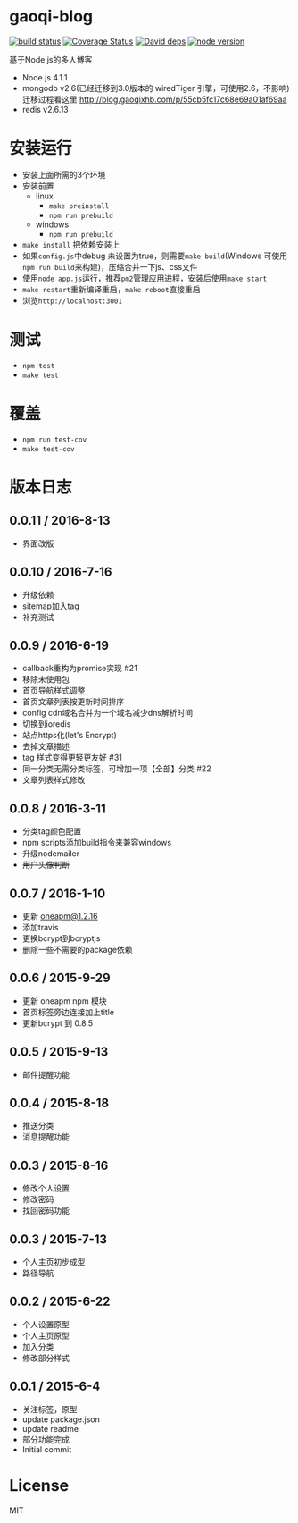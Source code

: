 gaoqi-blog
=

[![build status][travis-image]][travis-url]
[![Coverage Status][coverage-image]][coverage-url]
[![David deps][david-image]][david-url]
[![node version][node-image]][node-url]

[travis-image]: https://img.shields.io/travis/luoyjx/gaoqi-blog/master.svg?style=flat-square
[travis-url]: https://travis-ci.org/luoyjx/gaoqi-blog
[coverage-image]: https://img.shields.io/coveralls/luoyjx/gaoqi-blog.svg?style=flat-square
[coverage-url]: https://coveralls.io/r/luoyjx/gaoqi-blog?branch=master
[david-image]: https://img.shields.io/david/luoyjx/gaoqi-blog.svg?style=flat-square
[david-url]: https://david-dm.org/luoyjx/gaoqi-blog
[node-image]: https://img.shields.io/badge/node.js-%3E=_4.1.1-green.svg?style=flat-square
[node-url]: http://nodejs.org/download/

基于Node.js的多人博客

* Node.js 4.1.1
* mongodb v2.6(已经迁移到3.0版本的 wiredTiger 引擎，可使用2.6，不影响)
  迁移过程看这里
  http://blog.gaoqixhb.com/p/55cb5fc17c68e69a01af69aa
* redis v2.6.13

# 安装运行

* 安装上面所需的3个环境
* 安装前置 
    * linux
        * `make preinstall`
        * `npm run prebuild`
    * windows 
        * `npm run prebuild`
* `make install` 把依赖安装上
* 如果`config.js`中debug 未设置为true，则需要`make build`(Windows 可使用`npm run build`来构建)，压缩合并一下js、css文件
* 使用`node app.js`运行，推荐`pm2`管理应用进程，安装后使用`make start`
* `make restart`重新编译重启，`make reboot`直接重启
* 浏览`http://localhost:3001`

# 测试

* `npm test`
* `make test`

# 覆盖

* `npm run test-cov`
* `make test-cov`

# 版本日志

## 0.0.11 / 2016-8-13
* 界面改版

## 0.0.10 / 2016-7-16
* 升级依赖
* sitemap加入tag
* 补充测试

## 0.0.9 / 2016-6-19
* callback重构为promise实现 #21
* 移除未使用包
* 首页导航样式调整
* 首页文章列表按更新时间排序
* config cdn域名合并为一个域名减少dns解析时间
* 切换到ioredis
* 站点https化(let's Encrypt)
* 去掉文章描述
* tag 样式变得更轻更友好 #31
* 同一分类无需分类标签，可增加一项【全部】分类 #22
* 文章列表样式修改

## 0.0.8 / 2016-3-11
* 分类tag颜色配置
* npm scripts添加build指令来兼容windows
* 升级nodemailer
* <del>用户头像判断</del>

## 0.0.7 / 2016-1-10
* 更新 oneapm@1.2.16
* 添加travis
* 更换bcrypt到bcryptjs
* 删除一些不需要的package依赖

## 0.0.6 / 2015-9-29
* 更新 oneapm npm 模块
* 首页标签旁边连接加上title
* 更新bcrypt 到 0.8.5

## 0.0.5 / 2015-9-13
* 邮件提醒功能

## 0.0.4 / 2015-8-18
* 推送分类
* 消息提醒功能

## 0.0.3 / 2015-8-16
* 修改个人设置
* 修改密码
* 找回密码功能

## 0.0.3 / 2015-7-13
* 个人主页初步成型
* 路径导航

## 0.0.2 / 2015-6-22
* 个人设置原型
* 个人主页原型
* 加入分类
* 修改部分样式

## 0.0.1 / 2015-6-4
* 关注标签，原型
* update package.json
* update readme
* 部分功能完成
* Initial commit


# License
MIT
